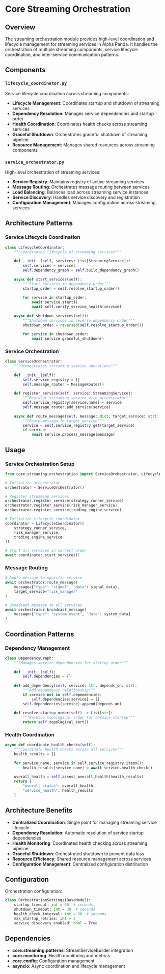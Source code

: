 # Core Streaming Orchestration

## Overview

The streaming orchestration module provides high-level coordination and lifecycle management for streaming services in Alpha Panda. It handles the orchestration of multiple streaming components, service lifecycle coordination, and inter-service communication patterns.

## Components

### `lifecycle_coordinator.py`
Service lifecycle coordination across streaming components:

- **Lifecycle Management**: Coordinates startup and shutdown of streaming services
- **Dependency Resolution**: Manages service dependencies and startup order
- **Health Coordination**: Coordinates health checks across streaming services
- **Graceful Shutdown**: Orchestrates graceful shutdown of streaming pipeline
- **Resource Management**: Manages shared resources across streaming components

### `service_orchestrator.py`
High-level orchestration of streaming services:

- **Service Registry**: Maintains registry of active streaming services
- **Message Routing**: Orchestrates message routing between services
- **Load Balancing**: Balances load across streaming service instances
- **Service Discovery**: Handles service discovery and registration
- **Configuration Management**: Manages configuration across streaming services

## Architecture Patterns

### Service Lifecycle Coordination
```python
class LifecycleCoordinator:
    """Coordinates lifecycle of streaming services"""
    
    def __init__(self, services: List[StreamingService]):
        self.services = services
        self.dependency_graph = self.build_dependency_graph()
    
    async def start_services(self):
        """Start services in dependency order"""
        startup_order = self.resolve_startup_order()
        
        for service in startup_order:
            await service.start()
            await self.verify_service_health(service)
    
    async def shutdown_services(self):
        """Shutdown services in reverse dependency order"""
        shutdown_order = reversed(self.resolve_startup_order())
        
        for service in shutdown_order:
            await service.graceful_shutdown()
```

### Service Orchestration
```python
class ServiceOrchestrator:
    """Orchestrates streaming service operations"""
    
    def __init__(self):
        self.service_registry = {}
        self.message_router = MessageRouter()
    
    def register_service(self, service: StreamingService):
        """Register streaming service with orchestrator"""
        self.service_registry[service.name] = service
        self.message_router.add_service(service)
    
    async def route_message(self, message: dict, target_service: str):
        """Route message to target service"""
        service = self.service_registry.get(target_service)
        if service:
            await service.process_message(message)
```

## Usage

### Service Orchestration Setup
```python
from core.streaming.orchestration import ServiceOrchestrator, LifecycleCoordinator

# Initialize orchestrator
orchestrator = ServiceOrchestrator()

# Register streaming services
orchestrator.register_service(strategy_runner_service)
orchestrator.register_service(risk_manager_service)
orchestrator.register_service(trading_engine_service)

# Initialize lifecycle coordinator
coordinator = LifecycleCoordinator([
    strategy_runner_service,
    risk_manager_service,
    trading_engine_service
])

# Start all services in correct order
await coordinator.start_services()
```

### Message Routing
```python
# Route message to specific service
await orchestrator.route_message(
    message={"type": "signal", "data": signal_data},
    target_service="risk_manager"
)

# Broadcast message to all services
await orchestrator.broadcast_message(
    message={"type": "system_event", "data": system_data}
)
```

## Coordination Patterns

### Dependency Management
```python
class DependencyGraph:
    """Manages service dependencies for startup order"""
    
    def __init__(self):
        self.dependencies = {}
    
    def add_dependency(self, service: str, depends_on: str):
        """Add dependency relationship"""
        if service not in self.dependencies:
            self.dependencies[service] = []
        self.dependencies[service].append(depends_on)
    
    def resolve_startup_order(self) -> List[str]:
        """Resolve topological order for service startup"""
        return self.topological_sort()
```

### Health Coordination
```python
async def coordinate_health_checks(self):
    """Coordinate health checks across all services"""
    health_results = {}
    
    for service_name, service in self.service_registry.items():
        health_results[service_name] = await service.health_check()
    
    overall_health = self.assess_overall_health(health_results)
    return {
        "overall_status": overall_health,
        "service_health": health_results
    }
```

## Architecture Benefits

- **Centralized Coordination**: Single point for managing streaming service lifecycle
- **Dependency Resolution**: Automatic resolution of service startup dependencies
- **Health Monitoring**: Coordinated health checking across streaming pipeline
- **Graceful Shutdown**: Orchestrated shutdown to prevent data loss
- **Resource Efficiency**: Shared resource management across services
- **Configuration Management**: Centralized configuration distribution

## Configuration

Orchestration configuration:

```python
class OrchestrationSettings(BaseModel):
    startup_timeout: int = 60  # seconds
    shutdown_timeout: int = 30  # seconds
    health_check_interval: int = 30  # seconds
    max_startup_retries: int = 3
    service_discovery_enabled: bool = True
```

## Dependencies

- **core.streaming.patterns**: StreamServiceBuilder integration
- **core.monitoring**: Health monitoring and metrics
- **core.config**: Configuration management
- **asyncio**: Async coordination and lifecycle management